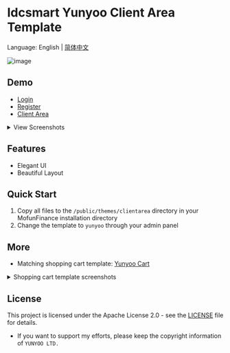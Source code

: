 # Idcsmart Yunyoo Client Area Template

Language: English | [简体中文](README.zh-CN.md)

![image](https://github.com/user-attachments/assets/dc7355a8-2ef7-4683-9fb6-ee6168149118)

## Demo

- [Login](https://yunyoo.cc/login)
- [Register](https://yunyoo.cc/register)
- [Client Area](https://yunyoo.cc/clientarea)

<details>
<summary>View Screenshots</summary>

![1](https://github.com/user-attachments/assets/9c1c8769-dcee-4fcc-a003-e1f1e8a001d0)
![2](https://github.com/user-attachments/assets/2d812d91-0d79-4c05-a883-293bf7ee43ee)
![3](https://github.com/user-attachments/assets/0f09dc13-5061-4b72-b1b8-2e874650fa39)
</details>

## Features

- Elegant UI
- Beautiful Layout


## Quick Start

1. Copy all files to the `/public/themes/clientarea` directory in your MofunFinance installation directory
2. Change the template to `yunyoo` through your admin panel

## More

- Matching shopping cart template: [Yunyoo Cart](https://github.com/yunyoo-opensource/idcsmart-yunyoo-cart)
<details>
<summary>Shopping cart template screenshots</summary>

![image](https://github.com/user-attachments/assets/5253a5c6-2a63-4f08-9d0b-e6f6929a9fb5)
</details>

## License

This project is licensed under the Apache License 2.0 - see the [LICENSE](LICENSE) file for details.
- If you want to support my efforts, please keep the copyright information of `YUNYOO LTD.`